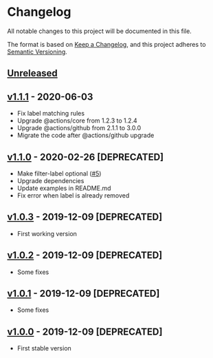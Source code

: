 # Changelog
All notable changes to this project will be documented in this file.

The format is based on [Keep a Changelog](https://keepachangelog.com/en/1.0.0/),
and this project adheres to [Semantic Versioning](https://semver.org/spec/v2.0.0.html).

## [Unreleased]

## [v1.1.1] - 2020-06-03

- Fix label matching rules
- Upgrade @actions/core from 1.2.3 to 1.2.4
- Upgrade @actions/github from 2.1.1 to 3.0.0
- Migrate the code after @actions/github upgrade

## [v1.1.0] - 2020-02-26 [DEPRECATED]

- Make filter-label optional ([#5](https://github.com/sudo-bot/action-pull-request-merge/issues/5))
- Upgrade dependencies
- Update examples in README.md
- Fix error when label is already removed

## [v1.0.3] - 2019-12-09 [DEPRECATED]

- First working version

## [v1.0.2] - 2019-12-09 [DEPRECATED]

- Some fixes

## [v1.0.1] - 2019-12-09 [DEPRECATED]

- Some fixes

## [v1.0.0] - 2019-12-09 [DEPRECATED]

- First stable version

[Unreleased]: https://github.com/sudo-bot/action-pull-request-merge/compare/v1.1.1...HEAD
[v1.1.1]: https://github.com/sudo-bot/action-pull-request-merge/compare/v1.1.0...v1.1.1
[v1.1.0]: https://github.com/sudo-bot/action-pull-request-merge/compare/v1.0.3...v1.1.0
[v1.0.3]: https://github.com/sudo-bot/action-pull-request-merge/compare/v1.0.2...v1.0.3
[v1.0.2]: https://github.com/sudo-bot/action-pull-request-merge/compare/v1.0.1...v1.0.2
[v1.0.1]: https://github.com/sudo-bot/action-pull-request-merge/compare/v1.0.0...v1.0.1
[v1.0.0]: https://github.com/sudo-bot/action-pull-request-merge/releases/tag/v1.0.0
